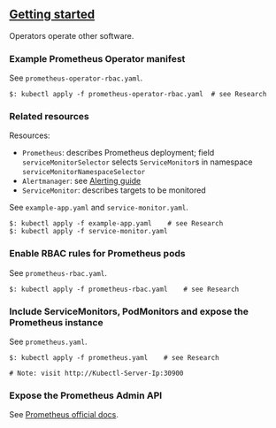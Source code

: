 ## [Getting started](https://github.com/coreos/prometheus-operator/blob/master/Documentation/user-guides/getting-started.md)

Operators operate other software.  

### Example Prometheus Operator manifest

See `prometheus-operator-rbac.yaml`.  

```
$: kubectl apply -f prometheus-operator-rbac.yaml  # see Research
```

### Related resources

Resources:
* `Prometheus`: describes Prometheus deployment; field `serviceMonitorSelector` selects `ServiceMonitor`s in namespace `serviceMonitorNamespaceSelector`
* `Alertmanager`: see [Alerting guide](../Alerting)
* `ServiceMonitor`: describes targets to be monitored

See `example-app.yaml` and `service-monitor.yaml`.  

```
$: kubectl apply -f example-app.yaml    # see Research
$: kubectl apply -f service-monitor.yaml
```

### Enable RBAC rules for Prometheus pods

See `prometheus-rbac.yaml`.  

```
$: kubectl apply -f prometheus-rbac.yaml    # see Research
```

### Include ServiceMonitors, PodMonitors and expose the Prometheus instance

See `prometheus.yaml`.   

```
$: kubectl apply -f prometheus.yaml    # see Research

# Note: visit http://Kubectl-Server-Ip:30900
```

### Expose the Prometheus Admin API

See [Prometheus official docs](https://prometheus.io/docs/prometheus/latest/querying/api/#tsdb-admin-apis).  
